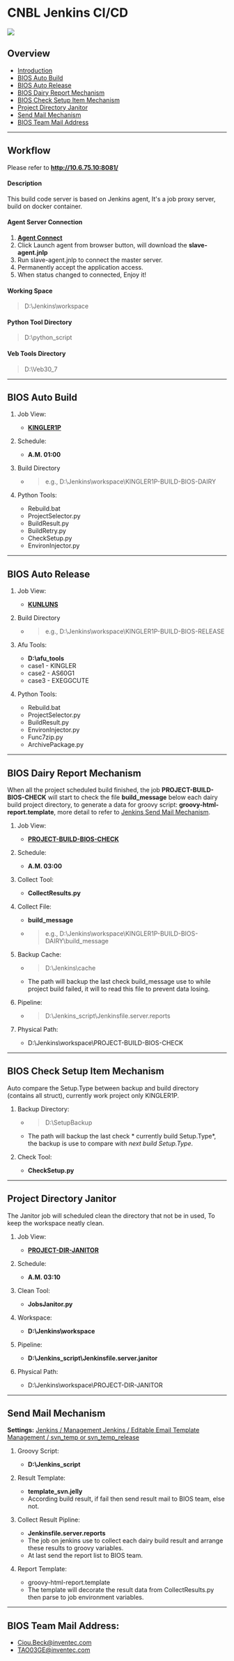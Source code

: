 CNBL Jenkins CI/CD
==================
![](https://upload.wikimedia.org/wikipedia/commons/thumb/e/e3/Jenkins_logo_with_title.svg/640px-Jenkins_logo_with_title.svg.png)
## Overview
 - [Introduction](#workflow)
 - [BIOS Auto Build](#build)
 - [BIOS Auto Release](#release)
 - [BIOS Dairy Report Mechanism](#report)
 - [BIOS Check Setup Item Mechanism](#setup)
 - [Project Directory Janitor](#janitor)
 - [Send Mail Mechanism](#mail)
 - [BIOS Team Mail Address](#address)

---
## Workflow
Please refer to **http://10.6.75.10:8081/**

#### Description
This build code server is based on Jenkins agent,
It's a job proxy server, build on docker container.

#### Agent Server Connection
1.  **[Agent Connect](http://10.6.75.10:8081/computer/WIN-BUILD-CODE-SERVER/)**
2.  Click Launch agent from browser button, will download the **slave-agent.jnlp**
3.  Run slave-agent.jnlp to connect the master server.
4.  Permanently accept the application access.
5.  When status changed to connected, Enjoy it!

#### Working Space
> D:\Jenkins\workspace

#### Python Tool Directory
> D:\python_script

#### Veb Tools Directory
> D:\Veb30_7

---

## BIOS Auto Build
<a name="build"/>

1.  Job View:
     - **[KINGLER1P](http://10.6.75.10:8081/view/KINGLER-1P "KINGLER1P")**

2.  Schedule:
     - **A.M. 01:00**

3.  Build Directory
     - > e.g., D:\Jenkins\workspace\KINGLER1P-BUILD-BIOS-DAIRY

4.  Python Tools:
    - Rebuild.bat
    - ProjectSelector.py
    - BuildResult.py
    - BuildRetry.py
    - CheckSetup.py
    - EnvironInjector.py

---

## BIOS Auto Release
<a name="release"/>

1.  Job View:
     - **[KUNLUNS](http://10.6.75.10:8081/job/KUNLUNS-BUILD-BIOS-RELEASE/ "KUNLUNS")**

2.  Build Directory
     - > e.g., D:\Jenkins\workspace\KINGLER1P-BUILD-BIOS-RELEASE

3.  Afu Tools:
     - **D:\afu_tools**
     - case1 - KINGLER
     - case2 - AS60G1
     - case3 - EXEGGCUTE

4.  Python Tools:
    - Rebuild.bat
    - ProjectSelector.py
    - BuildResult.py
    - EnvironInjector.py
    - Func7zip.py
    - ArchivePackage.py

---

## BIOS Dairy Report Mechanism
When all the project scheduled build finished, the job **PROJECT-BUILD-BIOS-CHECK** will start to check the
file **build_message** below each dairy build project directory, to generate a data for groovy script:
**groovy-html-report.template**, more detail to refer to [Jenkins Send Mail Mechanism](#mail).
<a name="report"/>
1.  Job View:
     - **[PROJECT-BUILD-BIOS-CHECK](http://10.6.75.10:8081/job/PROJECT-BUILD-BIOS-CHECK/ "CHECK")**

2.  Schedule:
     - **A.M. 03:00**

3.  Collect Tool:
     - **CollectResults.py**

4.  Collect File:
     - **build_message**
     - > e.g., D:\Jenkins\workspace\KINGLER1P-BUILD-BIOS-DAIRY\build_message

5.  Backup Cache:
     - > D:\Jenkins\cache
     - The path will backup the last check build_message use to while project build failed, it will to read this file to prevent data losing.

6.  Pipeline:
    - > D:\Jenkins_script\Jenkinsfile.server.reports

7.  Physical Path:
    - D:\Jenkins\workspace\PROJECT-BUILD-BIOS-CHECK

---

## BIOS Check Setup Item Mechanism
Auto compare the Setup.Type between backup and build directory (contains all struct), currently work project only KINGLER1P.
<a name="setup"/>
1.  Backup Directory:
     - > D:\SetupBackup
     - The path will backup the last check * currently build Setup.Type*, the backup is use to compare with *next build Setup.Type*.

2.  Check Tool:
    - **CheckSetup.py**

---

## Project Directory Janitor
The Janitor job will scheduled clean the directory that not be in used, To keep the workspace neatly clean.
<a name="janitor"/>
1.  Job View:
    - **[PROJECT-DIR-JANITOR](http://10.6.75.10:8081/job/PROJECT-DIR-JANITOR/ "CLEAN")**

2.  Schedule:
    - **A.M. 03:10**

3.  Clean Tool:
    - **JobsJanitor.py**

4.  Workspace:
    - **D:\Jenkins\workspace**

5.  Pipeline:
    - **D:\Jenkins_script\Jenkinsfile.server.janitor**

6.  Physical Path:
    - D:\Jenkins\workspace\PROJECT-DIR-JANITOR

---

## Send Mail Mechanism
**Settings:**
[Jenkins / Management Jenkins / Editable Email Template Management / svn_temp or svn_temp_release](http://10.6.75.10:8081/emailexttemplates/)
<a name="mail"/>
1.  Groovy Script:
    - **D:\Jenkins_script**

2.  Result Template:
    - **template_svn.jelly**
    - According build result, if fail then send result mail to BIOS team, else not.

3.  Collect Result Pipline:
    - **Jenkinsfile.server.reports**
    - The job on jenkins use to collect each dairy build result and arrange these results to groovy variables.
    - At last send the report list to BIOS team.
    
4.  Report Template:
    - groovy-html-report.template
    - The template will decorate the result data from CollectResults.py then parse to job environment variables.

---

## BIOS Team Mail Address:

 - Ciou.Beck@inventec.com
 - TAO03GE@inventec.com
<a name="address"/>
